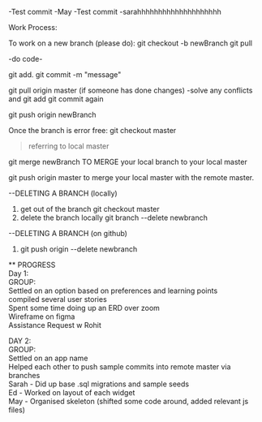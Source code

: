 -Test commit -May
-Test commit -sarahhhhhhhhhhhhhhhhhhhh


Work Process:

To work on a new branch (please do):
git checkout -b newBranch
git pull

-do code-

git add.
git commit -m "message"

git pull origin master (if someone has done changes)
-solve any conflicts and git add git commit again

git push origin newBranch

Once the branch is error free:
git checkout master  
>referring to local master

git merge newBranch TO MERGE your local branch to your local master

git push origin master to merge your local master with the remote master.

--DELETING A BRANCH (locally)
1) get out of the branch 
git checkout master
2) delete the branch locally
git branch --delete newbranch

--DELETING A BRANCH (on github)
1) git push origin --delete newbranch


** PROGRESS  
Day 1:   
GROUP:   
Settled on an option based on preferences and learning points  
compiled several user stories  
Spent some time doing up an ERD over zoom  
Wireframe on figma  
Assistance Request w Rohit  

DAY 2:  
GROUP:  
Settled on an app name  
Helped each other to push sample commits into remote master via branches  
Sarah - Did up base .sql migrations and sample seeds  
Ed - Worked on layout of each widget  
May - Organised skeleton (shifted some code around, added relevant js files) 



